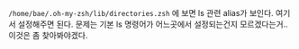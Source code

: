 `/home/bae/.oh-my-zsh/lib/directories.zsh` 에 보면 ls 관련 alias가 보인다. 여기서 설정해주면 된다. 문제는 기본 ls 명령어가 어느곳에서 설정되는건지 모르겠다는거.. 이것은 좀 찾아봐야겠다.